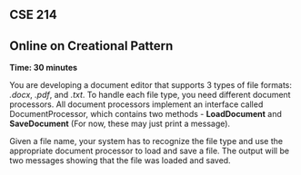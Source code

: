 ## CSE 214
## Online on Creational Pattern
**Time: 30 minutes**


You are developing a document editor that supports 3 types of file formats: *.docx*, *.pdf*,
and *.txt*. To handle each file type, you need different document processors. All
document processors implement an interface called DocumentProcessor, which
contains two methods - **LoadDocument** and **SaveDocument** (For now, these may just
print a message).

Given a file name, your system has to recognize the file type and use the appropriate
document processor to load and save a file. The output will be two messages showing
that the file was loaded and saved.
